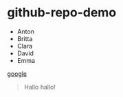 # github-repo-demo

* Anton
* Britta
* Clara
* David
* Emma

[google](https://www.google.com)

> Hallo hallo!